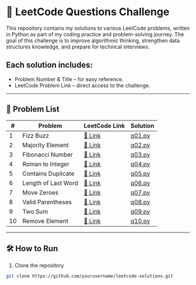 # 🚀 LeetCode Questions Challenge

This repository contains my solutions to various LeetCode problems, written in Python as part of my coding practice and problem-solving journey.
The goal of this challenge is to improve algorithmic thinking, strengthen data structures knowledge, and prepare for technical interviews.

## Each solution includes:

- Problem Number & Title – for easy reference.
- LeetCode Problem Link – direct access to the challenge.
---

## 📜 Problem List

| #  | Problem | LeetCode Link                                                 | Solution           |
|----|---------|---------------------------------------------------------------|--------------------|
| 1  | Fizz Buzz | [🔗 Link](https://leetcode.com/problems/fizz-buzz/)           | [q01.py](./q01.py) |
| 2  | Majority Element | [🔗 Link](https://leetcode.com/problems/majority-element/)    | [q02.py](./q02.py) |
| 3  | Fibonacci Number | [🔗 Link](https://leetcode.com/problems/fibonacci-number/)    | [q03.py](./q03.py) |
| 4  | Roman to Integer | [🔗 Link](https://leetcode.com/problems/roman-to-integer/)    | [q04.py](./q04.py) |
| 5  | Contains Duplicate | [🔗 Link](https://leetcode.com/problems/contains-duplicate/)  | [q05.py](./q05.py) |
| 6  | Length of Last Word | [🔗 Link](https://leetcode.com/problems/length-of-last-word/) | [q06.py](./q06.py) |
| 7  | Move Zeroes | [🔗 Link](https://leetcode.com/problems/move-zeroes/)         | [q07.py](./q07.py) |
| 8  | Valid Parentheses | [🔗 Link](https://leetcode.com/problems/valid-parentheses/)   | [q08.py](./q08.py) |
| 9  | Two Sum | [🔗 Link](https://leetcode.com/problems/two-sum/)             | [q09.py](./q09.py) |
| 10 | Remove Element | [🔗 Link](https://leetcode.com/problems/remove-element/)      | [q10.py](./q10.py) |


---

## 🛠 How to Run
1. Clone the repository
```bash
git clone https://github.com/yourusername/leetcode-solutions.git